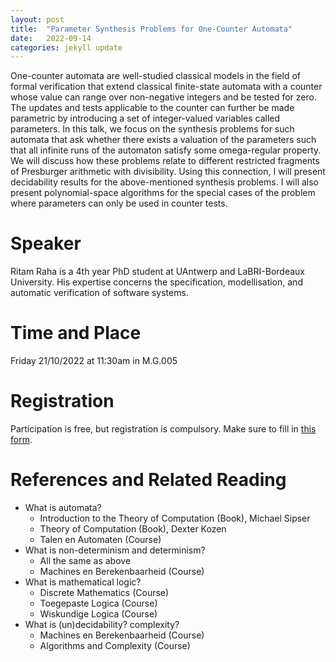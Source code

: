 ```yaml
---
layout: post
title:  "Parameter Synthesis Problems for One-Counter Automata"
date:   2022-09-14
categories: jekyll update
---
```


One-counter automata are well-studied classical models in the field of formal
verification that extend classical finite-state automata with a counter whose
value can range over non-negative integers and be tested for zero. The updates
and tests applicable to the counter can further be made parametric by
introducing a set of integer-valued variables called parameters. In this talk,
we focus on the synthesis problems for such automata that ask whether there
exists a valuation of the parameters such that all infinite runs of the
automaton satisfy some omega-regular property. We will discuss how these
problems relate to different restricted fragments of Presburger arithmetic
with divisibility. Using this connection, I will present decidability results
for the above-mentioned synthesis problems. I will also present
polynomial-space algorithms for the special cases of the problem where
parameters can only be used in counter tests.

# Speaker
Ritam Raha is a 4th year PhD student at UAntwerp and LaBRI-Bordeaux
University. His expertise concerns the specification, modellisation, and
automatic verification of software systems.

# Time and Place
Friday 21/10/2022 at 11:30am in M.G.005

# Registration
Participation is free, but registration is compulsory.
Make sure to fill in [this form](https://forms.gle/Wqdv5fg8ebth63Wv5).

# References and Related Reading
* What is automata?
  * Introduction to the Theory of Computation (Book), Michael Sipser
  * Theory of Computation (Book), Dexter Kozen
  * Talen en Automaten (Course)
* What is non-determinism and determinism?
  * All the same as above
  * Machines en Berekenbaarheid (Course)
* What is mathematical logic?
  * Discrete Mathematics (Course)
  * Toegepaste Logica (Course)
  * Wiskundige Logica (Course)
* What is (un)decidability? complexity?
  * Machines en Berekenbaarheid (Course)
  * Algorithms and Complexity (Course)
